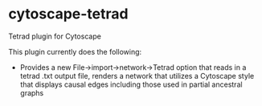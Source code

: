 # cytoscape-tetrad
Tetrad plugin for Cytoscape

This plugin currently does the following:
* Provides a new File->import->network->Tetrad option that reads in a tetrad .txt output file, renders a network that utilizes a Cytoscape style that displays causal edges including those used in partial ancestral graphs
